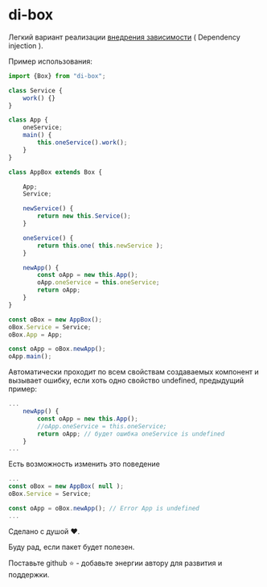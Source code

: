 # di-box
Легкий вариант реализации [внедрения зависимости](https://ru.wikipedia.org/wiki/%D0%92%D0%BD%D0%B5%D0%B4%D1%80%D0%B5%D0%BD%D0%B8%D0%B5_%D0%B7%D0%B0%D0%B2%D0%B8%D1%81%D0%B8%D0%BC%D0%BE%D1%81%D1%82%D0%B8) ( Dependency injection ).

Пример использования:

```javascript
import {Box} from "di-box";

class Service {
	work() {}
}

class App {
	oneService;
	main() {
		this.oneService().work();
	}
}

class AppBox extends Box {

	App;
	Service;

	newService() {
		return new this.Service();
	}

	oneService() {
		return this.one( this.newService );
	}

	newApp() {
		const oApp = new this.App();
		oApp.oneService = this.oneService;
		return oApp;
	}
}

const oBox = new AppBox();
oBox.Service = Service;
oBox.App = App;

const oApp = oBox.newApp();
oApp.main(); 
```

Автоматически проходит по всем свойствам создаваемых компонент и
вызывает ошибку, если хоть одно свойство undefined, предыдущий пример:

```javascript
...
	newApp() {
		const oApp = new this.App();
		//oApp.oneService = this.oneService;
		return oApp; // будет ошибка oneService is undefined 
	}
...
```

Есть возможность изменить это поведение
```javascript
...
const oBox = new AppBox( null );
oBox.Service = Service;

const oApp = oBox.newApp(); // Error App is undefined
...
```

Сделано с душой ❤️.

Буду рад, если пакет будет полезен.

Поставьте github ⭐ - добавьте энергии автору для развития и поддержки.

